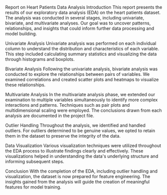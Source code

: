 Report on Heart Patients Data Analysis
Introduction
This report presents the results of our exploratory data analysis (EDA) on the heart patients dataset. The analysis was conducted in several stages, including univariate, bivariate, and multivariate analyses. Our goal was to uncover patterns, relationships, and insights that could inform further data processing and model building.

Univariate Analysis
Univariate analysis was performed on each individual column to understand the distribution and characteristics of each variable. This step included calculating summary statistics and visualizing the data through histograms and boxplots.

Bivariate Analysis
Following the univariate analysis, bivariate analysis was conducted to explore the relationships between pairs of variables. We examined correlations and created scatter plots and heatmaps to visualize these relationships.

Multivariate Analysis
In the multivariate analysis phase, we extended our examination to multiple variables simultaneously to identify more complex interactions and patterns. Techniques such as pair plots and multidimensional scaling were employed. The conclusions drawn from each analysis are documented in the project file.

Outlier Handling
Throughout the analysis, we identified and handled outliers. For outliers determined to be genuine values, we opted to retain them in the dataset to preserve the integrity of the data.

Data Visualization
Various visualization techniques were utilized throughout the EDA process to illustrate findings clearly and effectively. These visualizations helped in understanding the data's underlying structure and informing subsequent steps.

Conclusion
With the completion of the EDA, including outlier handling and visualization, the dataset is now prepared for feature engineering. The insights gained from the analysis will guide the creation of meaningful features for model training.
